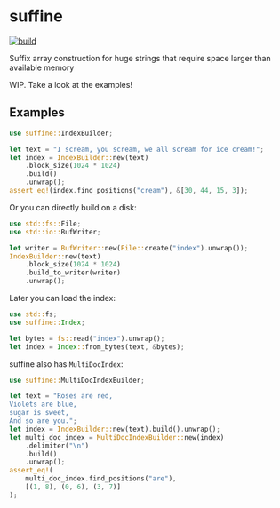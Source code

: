 # suffine

[![build](https://github.com/mosmeh/suffine/workflows/build/badge.svg)](https://github.com/mosmeh/suffine/actions)

Suffix array construction for huge strings that require space larger than available memory

WIP. Take a look at the examples!

## Examples

```rust
use suffine::IndexBuilder;

let text = "I scream, you scream, we all scream for ice cream!";
let index = IndexBuilder::new(text)
    .block_size(1024 * 1024)
    .build()
    .unwrap();
assert_eq!(index.find_positions("cream"), &[30, 44, 15, 3]);
```

Or you can directly build on a disk:

```rust
use std::fs::File;
use std::io::BufWriter;

let writer = BufWriter::new(File::create("index").unwrap());
IndexBuilder::new(text)
    .block_size(1024 * 1024)
    .build_to_writer(writer)
    .unwrap();
```

Later you can load the index:

```rust
use std::fs;
use suffine::Index;

let bytes = fs::read("index").unwrap();
let index = Index::from_bytes(text, &bytes);
```

suffine also has `MultiDocIndex`:

```rust
use suffine::MultiDocIndexBuilder;

let text = "Roses are red,
Violets are blue,
sugar is sweet,
And so are you.";
let index = IndexBuilder::new(text).build().unwrap();
let multi_doc_index = MultiDocIndexBuilder::new(index)
    .delimiter("\n")
    .build()
    .unwrap();
assert_eq!(
    multi_doc_index.find_positions("are"),
    [(1, 8), (0, 6), (3, 7)]
);
```
